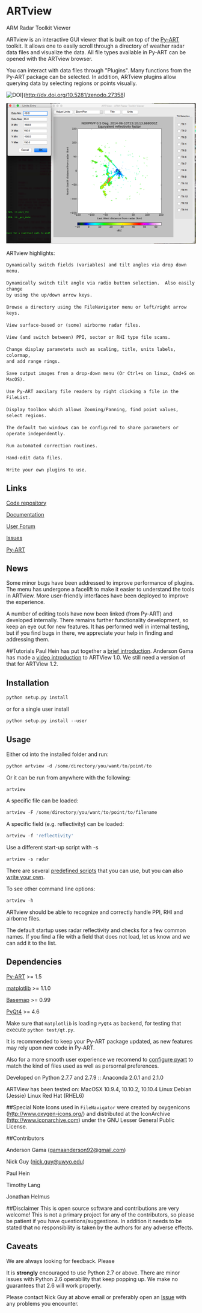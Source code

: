 ARTview
=======

ARM Radar Toolkit Viewer

ARTview is an interactive GUI viewer that is built on top of the
[Py-ART](https://github.com/ARM-DOE/pyart) toolkit.
It allows one to easily scroll through a directory of weather radar data files
and visualize the data.  All file types available in Py-ART can be opened with
the ARTview browser.

You can interact with data files through "Plugins". Many functions from the Py-ART
package can be selected. In addition, ARTview plugins allow querying data by
selecting regions or points visually.

![DOI](https://zenodo.org/badge/doi/10.5281/zenodo.27358.svg)](http://dx.doi.org/10.5281/zenodo.27358)

![Screenshot](https://github.com/nguy/artview/blob/master/ARTView_Screenshot.png)

ARTview highlights:

    Dynamically switch fields (variables) and tilt angles via drop down menu.

    Dynamically switch tilt angle via radio button selection.  Also easily change
    by using the up/down arrow keys.

    Browse a directory using the FileNavigator menu or left/right arrow keys.

    View surface-based or (some) airborne radar files.

    View (and switch between) PPI, sector or RHI type file scans.

    Change display parametets such as scaling, title, units labels, colormap,
    and add range rings.

    Save output images from a drop-down menu (Or Ctrl+s on linux, Cmd+S on MacOS).

    Use Py-ART auxilary file readers by right clicking a file in the FileList.

    Display toolbox which allows Zooming/Panning, find point values, select regions.

    The default two windows can be configured to share parameters or operate independently.

    Run automated correction routines.

    Hand-edit data files.

    Write your own plugins to use.

## Links
[Code repository](https://github.com/nguy/artview)

[Documentation](https://rawgit.com/nguy/artview/master/docs/build/html/index.html)

[User Forum](https://groups.google.com/forum/#!forum/artview-users)

[Issues](https://github.com/nguy/artview/issues)

[Py-ART](https://github.com/ARM-DOE/pyart)

## News
Some minor bugs have been addressed to improve performance of plugins.
The menu has undergone a facelift to make it easier to understand the tools
in ARTview. More user-friendly interfaces have been deployed to improve the
experience.

A number of editing tools have now been linked (from Py-ART) and developed
internally. There remains further functionality development, so keep an eye
out for new features.
It has performed well in internal testing, but if you find bugs in
there, we appreciate your help in finding and addressing them.

##Tutorials
Paul Hein has put together a [brief introduction](http://radarmet.atmos.colostate.edu/software/artview/).
Anderson Gama has made a [video introduction](https://www.youtube.com/watch?v=iaNoGZTUhg4) to ARTView 1.0.
We still need a version of that for ARTView 1.2.

## Installation
```python
python setup.py install
```

or for a single user install
```python
python setup.py install --user
```

## Usage
Either cd into the installed folder and run:

```python
python artview -d /some/directory/you/want/to/point/to
```

Or it can be run from anywhere with the following:

```python
artview
```

A specific file can be loaded:
```python
artview -F /some/directory/you/want/to/point/to/filename
```

A specific field (e.g. reflectivity) can be loaded:
```python
artview -f 'reflectivity'
```

Use a different start-up script with -s
```python
artview -s radar
```
There are several [predefined scripts](SCRIPTS.md) that you can use, but you
can also [write your own](https://rawgit.com/nguy/artview/master/docs/build/html/script_tutorial.html).

To see other command line options:
```python
artview -h
```

ARTview should be able to recognize and correctly handle PPI, RHI and airborne files.

The default startup uses radar reflectivity and checks for a few common names.
If you find a file with a field that does not load, let us know and we can add it
to the list.


## Dependencies
[Py-ART](https://github.com/ARM-DOE/pyart) >= 1.5

[matplotlib](http://matplotlib.org) >= 1.1.0

[Basemap](http://matplotlib.org/basemap) >= 0.99

[PyQt4](http://www.riverbankcomputing.co.uk/software/pyqt/intro) >= 4.6

Make sure that `matplotlib` is loading `PyQt4` as backend, for testing that execute `python test/qt.py`.

It is recommended to keep your Py-ART package updated, as new features may rely
upon new code in Py-ART.

Also for a more smooth user experience we recomend to [configure pyart](http://arm-doe.github.io/pyart-docs-travis/user_reference/generated/pyart.load_config.html#pyart.load_config)
to match the kind of files used as well as persornal preferences.

Developed on Python 2.7.7 and 2.7.9 :: Anaconda 2.0.1 and 2.1.0

ARTView has been tested on:
MacOSX 10.9.4, 10.10.2, 10.10.4
Linux Debian (Jessie)
Linux Red Hat (RHEL6)

##Special Note
Icons used in ```FileNavigator``` were created by oxygenicons (http://www.oxygen-icons.org/)
and distributed at the IconArchive (http://www.iconarchive.com) under
the GNU Lesser General Public License.

##Contributors

Anderson Gama (gamaanderson92@gmail.com)

Nick Guy (nick.guy@uwyo.edu)

Paul Hein

Timothy Lang

Jonathan Helmus

##Disclaimer
This is open source software and contributions are very welcome!
This is not a primary project for any of the contributors, so please be patient
if you have questions/suggestions.  In addition it needs to be stated that no
responsibility is taken by the authors for any adverse effects.

## Caveats
We are always looking for feedback. Please

It is  **strongly** encouraged to use Python 2.7 or above. There are minor issues with
Python 2.6 operability that keep popping up. We make no guarantees that 2.6 will
work properly.

Please contact Nick Guy at above email or preferably open an [Issue](https://github.com/nguy/artview/issues) with any problems you encounter.
